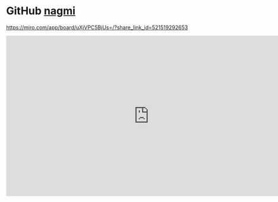 # GitHub [nagmi](https://xn--80a4adb6f.com/)

https://miro.com/app/board/uXjVPC5BjUs=/?share_link_id=521519292653

<iframe width="768" height="432" src="https://miro.com/app/live-embed/uXjVPC5BjUs=/?moveToViewport=-550,-1763,5130,2654&embedId=905454567637" frameborder="0" scrolling="no" allowfullscreen></iframe>
